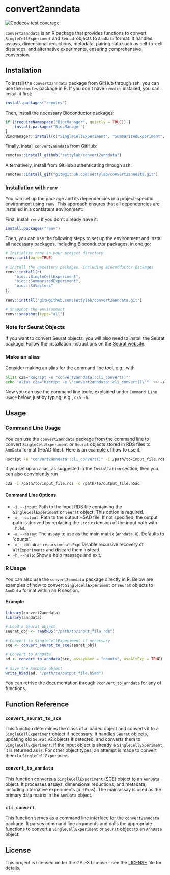# convert2anndata

[![Codecov test coverage](https://codecov.io/gh/settylab/convert2anndata/branch/main/graph/badge.svg)](https://codecov.io/gh/settylab/convert2anndata)

`convert2anndata` is an R package that provides functions to convert `SingleCellExperiment` and `Seurat` objects to `AnnData` format. It handles assays, dimensional reductions, metadata, pairing data such as cell-to-cell distances, and alternative experiments, ensuring comprehensive conversion.

## Installation

To install the `convert2anndata` package from GitHub through ssh, you can use the `remotes` package in R. If you don't have `remotes` installed, you can install it first:

```r
install.packages("remotes")
```

Then, install the necessary Bioconductor packages:

```r
if (!requireNamespace("BiocManager", quietly = TRUE)) {
    install.packages("BiocManager")
}
BiocManager::install(c("SingleCellExperiment", "SummarizedExperiment", "S4Vectors"))
```

Finally, install `convert2anndata` from GitHub:

```r
remotes::install_github("settylab/convert2anndata")
```

Alternatively, install from GitHub authenticating through ssh:

```r
remotes::install_git("git@github.com:settylab/convert2anndata.git")
```

### Installation with `renv`

You can set up the package and its dependencies in a project-specific environment using `renv`. This approach ensures that all dependencies are installed in a consistent environment.

First, install `renv` if you don't already have it:

```r
install.packages("renv")
```

Then, you can use the following steps to set up the environment and install all necessary packages, including Bioconductor packages, in one go:

```r
# Initialize renv in your project directory
renv::init(bare=TRUE)

# Install the necessary packages, including Bioconductor packages
renv::install(c(
    "bioc::SingleCellExperiment",
    "bioc::SummarizedExperiment",
    "bioc::S4Vectors"
))
    
renv::install("git@github.com:settylab/convert2anndata.git")

# Snapshot the environment
renv::snapshot(type="all")
```

### Note for Seurat Objects

If you want to convert Seurat objects, you will also need to install the Seurat package. Follow the installation instructions on the [Seurat website](https://satijalab.org/seurat/articles/install.html).

### Make an alias

Consider making an alias for the command line tool, e.g., with

```bash
alias c2a='Rscript -e "convert2anndata::cli_convert()"'
echo 'alias c2a="Rscript -e \"convert2anndata::cli_convert()\""' >> ~/.bashrc
```

Now you can use the command line toole, explained under `Command Line Usage` below, just by typing, e.g., `c2a -h`.

## Usage

### Command Line Usage

You can use the `convert2anndata` package from the command line to convert `SingleCellExperiment` or `Seurat` objects stored in RDS files to `AnnData` format (H5AD files). Here is an example of how to use it:

```sh
Rscript -e "convert2anndata::cli_convert()" -i /path/to/input_file.rds -o /path/to/output_file.h5ad
```

If you set up an alias, as suggested in the `Installation` section, then you can also conviniently run

```sh
c2a -i /path/to/input_file.rds -o /path/to/output_file.h5ad
```

#### Command Line Options

- `-i`, `--input`: Path to the input RDS file containing the `SingleCellExperiment` or `Seurat` object. This option is required.
- `-o`, `--output`: Path to the output H5AD file. If not specified, the output path is derived by replacing the `.rds` extension of the input path with `.h5ad`.
- `-a`, `--assay`: The assay to use as the main matrix (`anndata.X`). Defaults to 'counts'.
- `-d`, `--disable-recursive-altExp`: Disable recursive recovery of `altExperiments` and discard them instead.
- `-h`, `--help`: Show a help massage and exit.

### R Usage

You can also use the `convert2anndata` package directly in R. Below are examples of how to convert `SingleCellExperiment` or `Seurat` objects to `AnnData` format within an R session.

#### Example

```r
library(convert2anndata)
library(anndata)

# Load a Seurat object
seurat_obj <- readRDS("/path/to/input_file.rds")

# Convert to SingleCellExperiment if necessary
sce <- convert_seurat_to_sce(seurat_obj)

# Convert to AnnData
ad <- convert_to_anndata(sce, assayName = "counts", useAltExp = TRUE)

# Save the AnnData object
write_h5ad(ad, "/path/to/output_file.h5ad")
```

You can retrive the documentation through `?convert_to_anndata` for any of functions.

## Function Reference

### `convert_seurat_to_sce`

This function determines the class of a loaded object and converts it to a `SingleCellExperiment` object if necessary. It handles `Seurat` objects, updating old `Seurat` v2 objects if detected, and converts them to `SingleCellExperiment`. If the input object is already a `SingleCellExperiment`, it is returned as is. For other object types, an attempt is made to convert them to `SingleCellExperiment`.

### `convert_to_anndata`

This function converts a `SingleCellExperiment` (SCE) object to an `AnnData` object. It processes assays, dimensional reductions, and metadata, including alternative experiments (`altExps`). The main assay is used as the primary data matrix in the `AnnData` object.

### `cli_convert`

This function serves as a command line interface for the `convert2anndata` package. It parses command line arguments and calls the appropriate functions to convert a `SingleCellExperiment` or `Seurat` object to an `AnnData` object.

## License

This project is licensed under the GPL-3 License - see the [LICENSE](LICENSE) file for details.
